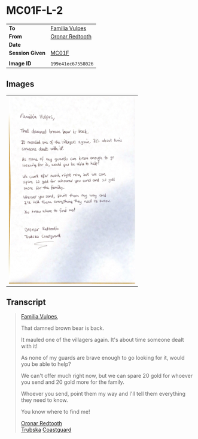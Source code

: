 # MC01F-L-2

|||
| --- | --- |
| **To** | [Familia Vulpes](../organisations/familia-vulpes.md) | letter.1
| **From** | [Oronar Redtooth](../characters/oronar-redtooth.md) |
| **Date** | |
| **Session Given** | [MC01F](../sessions/MC01F.md) |
|||
| **Image ID** | `199e41ec67558026` |

## Images

||
|:---:|
| <img src="https://raw.githubusercontent.com/jesskelsall/astarus-images/main/letters/199e41ec67558026.jpg" height="500" /> |

## Transcript

> [Familia Vulpes](../organisations/familia-vulpes.md),
>
> That damned brown bear is back.
>
> It mauled one of the villagers again. It's about time someone dealt with it!
>
> As none of my guards are brave enough to go looking for it, would you be able to help?
>
> We can't offer much right now, but we can spare 20 gold for whoever you send and 20 gold more for the family.
>
> Whoever you send, point them my way and I'll tell them everything they need to know.
>
> You know where to find me!
>
> [Oronar Redtooth](../characters/oronar-redtooth.md)  
> [Trubska](../places/villages/trubska.md) [Coastguard](../organisations/guards/coastguard.md)
